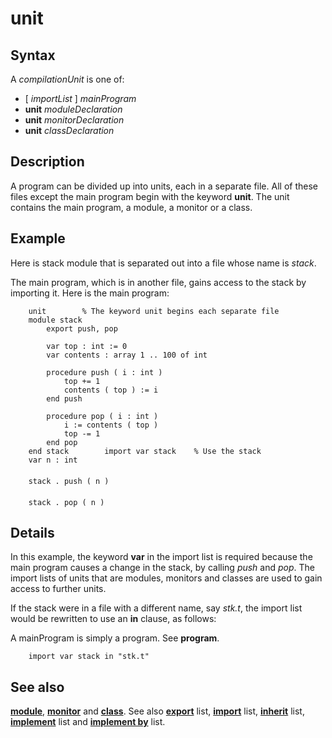 
# unit

## Syntax
A _compilationUnit_ is one of:   
-  [ _importList_ ] _mainProgram_   
-  **unit** _moduleDeclaration_   
-  **unit** _monitorDeclaration_   
-  **unit** _classDeclaration_

## Description
A program can be divided up into units, each in a separate file. All  of these files except the main program begin with the keyword **unit**. The unit contains the main program, a module, a monitor or a class.


## Example
Here is stack module that is separated out into a file whose name is _stack_.

The main program, which is in another file, gains access to the stack by importing it. Here is the main program:

        unit        % The keyword unit begins each separate file
        module stack
            export push, pop
        
            var top : int := 0
            var contents : array 1 .. 100 of int
        
            procedure push ( i : int )
                top += 1
                contents ( top ) := i
            end push
        
            procedure pop ( i : int )
                i := contents ( top )
                top -= 1
            end pop
        end stack        import var stack    % Use the stack
        var n : int
        
        stack . push ( n )
        
        stack . pop ( n )
## Details
In this example, the  keyword **var** in the import list  is required because the main program causes a change in the stack, by calling _push_ and _pop_. The import lists of units that are modules, monitors and classes are used to gain access to further units.

If the stack were in a file with a different name, say _stk.t_, the import list would be rewritten to use an **in** clause, as follows:

A mainProgram is simply a program. See **program**.

        import var stack in "stk.t"
## See also
**[module](module.html)**, **[monitor](monitor.html)** and **[class](class.html)**. See also **[export](export.html)** list, **[import](import.html)** list, **[inherit](inherit.html)** list, **[implement](implement.html)** list and **[implement by](implement_by.html)** list.

